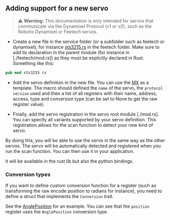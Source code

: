 ## Adding support for a new servo

> ⚠️ **Warning:** This documentation is only intended for servos that communicate via the Dynamixel Protocol (v1 or v2), such as the Robotis Dynamixel or Feetech servos.

* Create a new file in the service folder (or a subfolder such as feetech or dynamixel), for instance [sts3215.rs](./feetech/sts3215.rs) in the feetech folder. Make sure to add its declaration in the parent module (for instance in [./feetech/mod.rs]) as they must be explicitly declared in Rust. Something like this: 
```rust
pub mod sts3215.rs
```

* Add the servo definition in the new file. You can use the [MX](./servo/dynamixel/mx.rs) as a template. The macro should defined the `name` of the servo, the `protocol version` used and then a list of all registers with their name, address, access, type and conversion type (can be set to None to get the raw register value). 

* Finally, add the servo registration in the servo root module [./mod.rs]. You can specify all variants supported by your servo definition. This registration allows for the scan function to detect your new kind of servo.

By doing this, you will be able to use the servo in the same way as the other servos. The servo will be automatically detected and registered when you run the scan function. You can then use it in your application. 

It will be available in the rust lib but also the python bindings.

### Conversion types

If you want to define custom conversion function for a register (such as transforming the raw encode position to radians for instance), you need to define a struct that implements the `Conversion` trait. 

See the [AnglePosition](./dynamixel/mx.rs) for an example. You can see that the `position` register uses the `AnglePosition` conversion type.